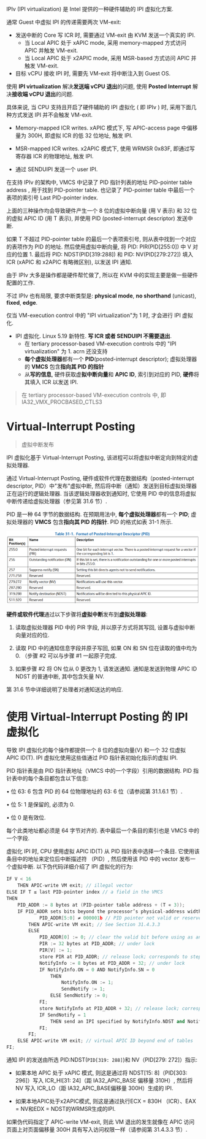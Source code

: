 
IPIv (IPI virtualization) 是 Intel 提供的一种硬件辅助的 IPI 虚拟化方案.

通常 Guest 中虚拟 IPI 的传递需要两次 VM-exit:

* 发送中断的 Core 写 ICR 时, 需要通过 VM-exit 由 KVM 发送一个真实的 IPI.
  - 当 Local APIC 处于 xAPIC mode, 采用 memory-mapped 方式访问 APIC 并触发 VM-exit.
  - 当 Local APIC 处于 x2APIC mode, 采用 MSR-based 方式访问 APIC 并触发 VM-exit.
* 目标 vCPU 接收 IPI 时, 需要先 VM-exit 将中断注入到 Guest OS.

使用 **IPI virtualization** 解决**发送端 vCPU 退出**的问题,  使用 **Posted Interrupt** 解决**接收端 vCPU 退出**的问题.

具体来说, 当 CPU 支持且开启了硬件辅助的 IPI 虚拟化 ( 即 IPIv ) 时, 采用下面几种方式发送 IPI 并不会触发 VM-exit.

* Memory-mapped ICR writes. xAPIC 模式下, 写 APIC-access page 中偏移量为 300H, 即虚拟 ICR 的低 32 位地址, 触发 IPI.

* MSR-mapped ICR writes. x2APIC 模式下, 使用 WRMSR 0x83F, 即通过写寄存器 ICR 的物理地址, 触发 IPI.

* 通过 SENDUIPI 发送一个 user IPI.


在支持 IPIv 的架构中, VMCS 中记录了 PID 指针列表的地址 PID-pointer table address , 用于找到 PID-pointer table. 也记录了 PID-pointer table 中最后一个表项的索引号 Last PID-pointer index.

上面的三种操作均会导致硬件产生一个 8 位的虚拟中断向量 (用 V 表示) 和 32 位的虚拟 APIC ID (用 T 表示), 并使用 PID (posted-interrupt descriptor) 发送中断.

如果 T 不超过 PID-pointer table 的最后一个表项索引号, 则从表中找到一个对应的表项作为 PID 的地址.
然后使用虚拟中断向量, 将 PID: PIR(PID[255:0]) 中 V 对应的位置 1.
最后将 PID: NDST(PID[319:288]) 和 PID: NV(PID[279:272]) 填入 ICR (xAPIC 和 x2APIC 有略微区别), 以发送 IPI 通知.

由于 IPIv 大多是操作都是硬件帮忙做了, 所以在 KVM 中的实现主要是做一些硬件配置的工作.

不过 IPIv 也有局限, 要求中断类型是: **physical mode**, **no shorthand** (unicast), **fixed**, **edge**.

仅当 VM-execution control 中的 "IPI virtualization"为 1 时, 才会进行 IPI 虚拟化.


* IPI 虚拟化. Linux 5.19 新特性. **写 ICR 或者 SENDUIPI 不需要退出**.
  * 在 tertiary processor-based VM-execution controls 中的 "IPI virtualization" 为 1. acrn 还没支持
  * **每个虚拟处理器**都有一个 **PID**(posted-interrupt descriptor); 虚拟处理器的 **VMCS** 包含**指向其 PID 的指针**
  * 从**写的信息**, 硬件获取虚**拟中断向量**和 **APIC ID**, 索引到对应的 PID, **硬件**将其填入 ICR 以发送 IPI.



> 在 tertiary processor-based VM-execution controls 中, 即 IA32_VMX_PROCBASED_CTLS3

# Virtual-Interrupt Posting

> 虚拟中断发布

IPI 虚拟化基于 Virtual-Interrupt Posting, 该进程可以将虚拟中断定向到特定的虚拟处理器.

通过 Virtual-Interrupt Posting, 硬件或软件代理在数据结构（posted-interrupt descriptor, PID）中"发布"虚拟中断, 然后将中断（通知）发送到目标虚拟处理器正在运行的逻辑处理器. 当该逻辑处理器收到通知时, 它使用 PID 中的信息将虚拟中断传递给虚拟处理器（参见第 31.6 节）.

PID 是一种 64 字节的数据结构. 在预期用法中, **每个虚拟处理器**都有一个 **PID**; 虚拟处理器的 **VMCS** 包含**指向其 PID 的指针**. PID 的格式如表 31-1 所示.

![alt text](images/2024-11-20_10-56-57.png)

**硬件或软件代理**通过以下步骤将**虚拟中断**发布到**虚拟处理器**:

1. 读取虚拟处理器 PID 中的 PIR 字段, 并以原子方式将其写回, 设置与虚拟中断向量对应的位.

2. 读取 PID 中的通知信息字段并原子写回, 如果 ON 和 SN 位在读取的值中均为 0. （步骤 #2 可以与步骤 #1 一起原子完成.

3. 如果步骤 #2 将 ON 位从 0 更改为 1, 请发送通知. 通知是发送到物理 APIC ID NDST 的普通中断, 其中包含矢量 NV.

第 31.6 节中详细说明了处理者对通知送达的响应.

# 使用 Virtual-Interrupt Posting 的 IPI 虚拟化

导致 IPI 虚拟化的每个操作都提供一个 8 位的虚拟向量(V) 和一个 32 位虚拟 APIC ID(T). IPI 虚拟化使用这些值通过 PID 指针表初始化指示的虚拟 IPI.

PID 指针表是由 PID 指针表地址（VMCS 中的一个字段）引用的数据结构. PID 指针表中的每个条目都包含以下信息:

• 位 63: 6 包含 PID 的 64 位物理地址的 63: 6 位（请参阅第 31.1.6.1 节）.

• 位 5: 1 是保留的, 必须为 0.

• 位 0 是有效位.

每个此类地址都必须是 64 字节对齐的. 表中最后一个条目的索引也是 VMCS 中的一个字段.

虚拟化 IPI 时, CPU 使用虚拟 APIC ID(T) 从 PID 指针表中选择一个条目. 它使用该条目中的地址来定位后中断描述符 （PID）, 然后使用该 PID 中的 vector 发布一个虚拟中断. 以下伪代码详细介绍了 IPI 虚拟化的行为:

```cpp
IF V < 16
    THEN APIC-write VM exit; // illegal vector
ELSE IF T ≤ last PID-pointer index // a field in the VMCS
THEN
    PID_ADDR := 8 bytes at (PID-pointer table address + (T « 3));
    IF PID_ADDR sets bits beyond the processor’s physical-address width OR
            PID_ADDR[5:0] ≠ 000001b // PID pointer not valid or reserved bits set
        THEN APIC-write VM exit; // See Section 31.4.3.3
        ELSE
            PID_ADDR[0] := 0; // clear the valid bit before using as an address
            PIR := 32 bytes at PID_ADDR; // under lock
            PIR[V] := 1;
            store PIR at PID_ADDR; // release lock; corresponds to step #1 in Section 31.1.6.1
            NotifyInfo := 8 bytes at PID_ADDR + 32; // under lock
            IF NotifyInfo.ON = 0 AND NotifyInfo.SN = 0
                THEN
                    NotifyInfo.ON := 1;
                    SendNotify := 1;
                ELSE SendNotify := 0;
            FI;
            store NotifyInfo at PID_ADDR + 32; // release lock; corresponds to step #2 in Section 31.1.6.1
            IF SendNotify = 1
                THEN send an IPI specified by NotifyInfo.NDST and NotifyInfo.NV; // step #3 in Section 31.1.6.1
            FI;
        FI;
    ELSE APIC-write VM exit; // virtual APIC ID beyond end of tables
FI;
```

通知 IPI 的发送由所选 PID:NDST(`PID[319: 288]`)和 NV（PID[279: 272]）指示:

* 如果本地 APIC 处于 xAPIC 模式, 则这是通过将 NDST[15: 8]（PID[303: 296]）写入 ICR_HI[31: 24]（距 IA32_APIC_BASE 偏移量 310H）, 然后将 NV 写入 ICR_LO（距 IA32_APIC_BASE偏移量 300H）生成的 IPI.

* 如果本地APIC处于x2APIC模式, 则这是通过执行ECX = 830H （ICR）、EAX = NV和EDX = NDST的WRMSR生成的IPI.

如果伪代码指定了 APIC-write VM-exit, 则此 VM 退出的发生就像在 APIC 访问页面上对页面偏移量 300H 具有写入访问权限一样（请参阅第 31.4.3.3 节）.





